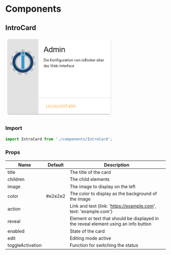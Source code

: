 # Components
## IntroCard
![IntroCard](docs/images/components/IntroCard.png)

### Import
```js
import IntroCard from './components/IntroCard';
```

### Props
| Name | Default | Description
| ------ | ------ | ------ |
| title |  | The title of the card
| children |  | The child elements
| image |  | The image to display on the left
| color | #e2e2e2 | The color to display as the background of the image
| action |  | Link and text {link: 'https://example.com', text: 'example.com'}
| reveal |  | Element or text that should be displayed in the reveal element using an info button
| enabled | | State of the card
| edit | | Editing mode active
| toggleActivation | | Function for switching the status